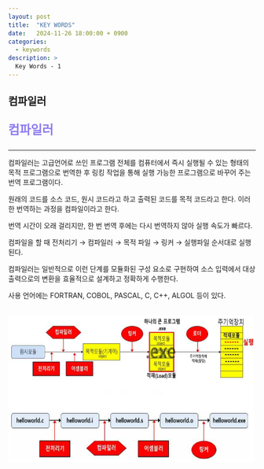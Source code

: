 ```yaml
---
layout: post
title:  "KEY WORDS"
date:   2024-11-26 18:00:00 + 0900
categories:
  - keywords
description: >
  Key Words - 1
---
```

## 컴파일러

<p style = "color:#8f7cee; font-size:25px; font-weight:bold">
컴파일러
</p>

---

컴파일러는 고급언어로 쓰인 프로그램 전체를 컴퓨터에서 즉시 실행될 수 있는 형태의 목적 프로그램으로 번역한 후 링킹 작업을 통해 실행 가능한 프로그램으로 바꾸어 주는 번역 프로그램이다. 

원래의 코드를 소스 코드, 원시 코드라고 하고 출력된 코드를 목적  코드라고 한다. 이러한 번역하는 과정을 컴파일이라고 한다.

번역 시간이 오래 걸리지만, 한 번 번역 후에는 다시 번역하지 않아 실행 속도가 빠르다.

컴파일을 할 때 전처리기 → 컴파일러 → 목적 파일 → 링커 → 실행파일 순서대로 실행된다.

컴파일러는 일반적으로 이런 단계를 모듈화된 구성 요소로 구현하여 소스 입력에서 대상 출력으로의 변환을 효율적으로 설계하고 정확하게 수행한다. 

사용 언어에는 FORTRAN, COBOL, PASCAL, C, C++, ALGOL 등이 있다.

<br/>

<img src = "../../assets/img/keywords/IMG_k1.png" width = "500" height = "300">